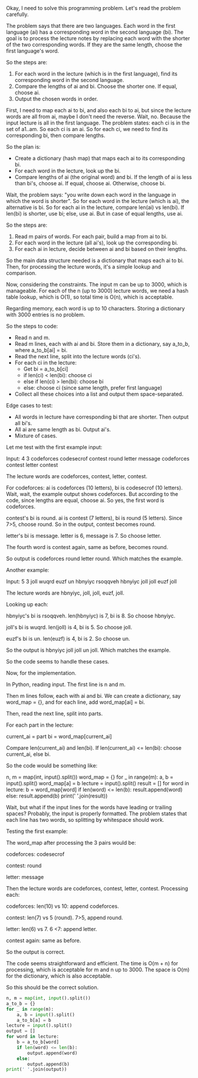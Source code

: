 <think>
Okay, I need to solve this programming problem. Let's read the problem carefully.

The problem says that there are two languages. Each word in the first language (ai) has a corresponding word in the second language (bi). The goal is to process the lecture notes by replacing each word with the shorter of the two corresponding words. If they are the same length, choose the first language's word.

So the steps are:

1. For each word in the lecture (which is in the first language), find its corresponding word in the second language.
2. Compare the lengths of ai and bi. Choose the shorter one. If equal, choose ai.
3. Output the chosen words in order.

First, I need to map each ai to bi, and also each bi to ai, but since the lecture words are all from ai, maybe I don't need the reverse. Wait, no. Because the input lecture is all in the first language. The problem states: each ci is in the set of a1..am. So each ci is an ai. So for each ci, we need to find its corresponding bi, then compare lengths.

So the plan is:

- Create a dictionary (hash map) that maps each ai to its corresponding bi.
- For each word in the lecture, look up the bi.
- Compare lengths of ai (the original word) and bi. If the length of ai is less than bi's, choose ai. If equal, choose ai. Otherwise, choose bi.

Wait, the problem says: "you write down each word in the language in which the word is shorter". So for each word in the lecture (which is ai), the alternative is bi. So for each ai in the lecture, compare len(ai) vs len(bi). If len(bi) is shorter, use bi; else, use ai. But in case of equal lengths, use ai.

So the steps are:

1. Read m pairs of words. For each pair, build a map from ai to bi.
2. For each word in the lecture (all ai's), look up the corresponding bi.
3. For each ai in lecture, decide between ai and bi based on their lengths.

So the main data structure needed is a dictionary that maps each ai to bi. Then, for processing the lecture words, it's a simple lookup and comparison.

Now, considering the constraints. The input m can be up to 3000, which is manageable. For each of the n (up to 3000) lecture words, we need a hash table lookup, which is O(1), so total time is O(n), which is acceptable.

Regarding memory, each word is up to 10 characters. Storing a dictionary with 3000 entries is no problem.

So the steps to code:

- Read n and m.
- Read m lines, each with ai and bi. Store them in a dictionary, say a_to_b, where a_to_b[ai] = bi.
- Read the next line, split into the lecture words (ci's).
- For each ci in the lecture:
   - Get bi = a_to_b[ci]
   - if len(ci) < len(bi): choose ci
   - else if len(ci) > len(bi): choose bi
   - else: choose ci (since same length, prefer first language)
- Collect all these choices into a list and output them space-separated.

Edge cases to test:

- All words in lecture have corresponding bi that are shorter. Then output all bi's.
- All ai are same length as bi. Output ai's.
- Mixture of cases.

Let me test with the first example input:

Input:
4 3
codeforces codesecrof
contest round
letter message
codeforces contest letter contest

The lecture words are codeforces, contest, letter, contest.

For codeforces: ai is codeforces (10 letters), bi is codesecrof (10 letters). Wait, wait, the example output shows codeforces. But according to the code, since lengths are equal, choose ai. So yes, the first word is codeforces.

contest's bi is round. ai is contest (7 letters), bi is round (5 letters). Since 7>5, choose round. So in the output, contest becomes round.

letter's bi is message. letter is 6, message is 7. So choose letter.

The fourth word is contest again, same as before, becomes round.

So output is codeforces round letter round. Which matches the example.

Another example:

Input:
5 3
joll wuqrd
euzf un
hbnyiyc rsoqqveh
hbnyiyc joll joll euzf joll

The lecture words are hbnyiyc, joll, joll, euzf, joll.

Looking up each:

hbnyiyc's bi is rsoqqveh. len(hbnyiyc) is 7, bi is 8. So choose hbnyiyc.

joll's bi is wuqrd. len(joll) is 4, bi is 5. So choose joll.

euzf's bi is un. len(euzf) is 4, bi is 2. So choose un.

So the output is hbnyiyc joll joll un joll. Which matches the example.

So the code seems to handle these cases.

Now, for the implementation.

In Python, reading input. The first line is n and m.

Then m lines follow, each with ai and bi. We can create a dictionary, say word_map = {}, and for each line, add word_map[ai] = bi.

Then, read the next line, split into parts.

For each part in the lecture:

current_ai = part
bi = word_map[current_ai]

Compare len(current_ai) and len(bi). If len(current_ai) <= len(bi): choose current_ai, else bi.

So the code would be something like:

n, m = map(int, input().split())
word_map = {}
for _ in range(m):
    a, b = input().split()
    word_map[a] = b
lecture = input().split()
result = []
for word in lecture:
    b = word_map[word]
    if len(word) <= len(b):
        result.append(word)
    else:
        result.append(b)
print(' '.join(result))

Wait, but what if the input lines for the words have leading or trailing spaces? Probably, the input is properly formatted. The problem states that each line has two words, so splitting by whitespace should work.

Testing the first example:

The word_map after processing the 3 pairs would be:

codeforces: codesecrof

contest: round

letter: message

Then the lecture words are codeforces, contest, letter, contest. Processing each:

codeforces: len(10) vs 10: append codeforces.

contest: len(7) vs 5 (round). 7>5, append round.

letter: len(6) vs 7. 6 <7: append letter.

contest again: same as before.

So the output is correct.

The code seems straightforward and efficient. The time is O(m + n) for processing, which is acceptable for m and n up to 3000. The space is O(m) for the dictionary, which is also acceptable.

So this should be the correct solution.
</think>

```python
n, m = map(int, input().split())
a_to_b = {}
for _ in range(m):
    a, b = input().split()
    a_to_b[a] = b
lecture = input().split()
output = []
for word in lecture:
    b = a_to_b[word]
    if len(word) <= len(b):
        output.append(word)
    else:
        output.append(b)
print(' '.join(output))
```